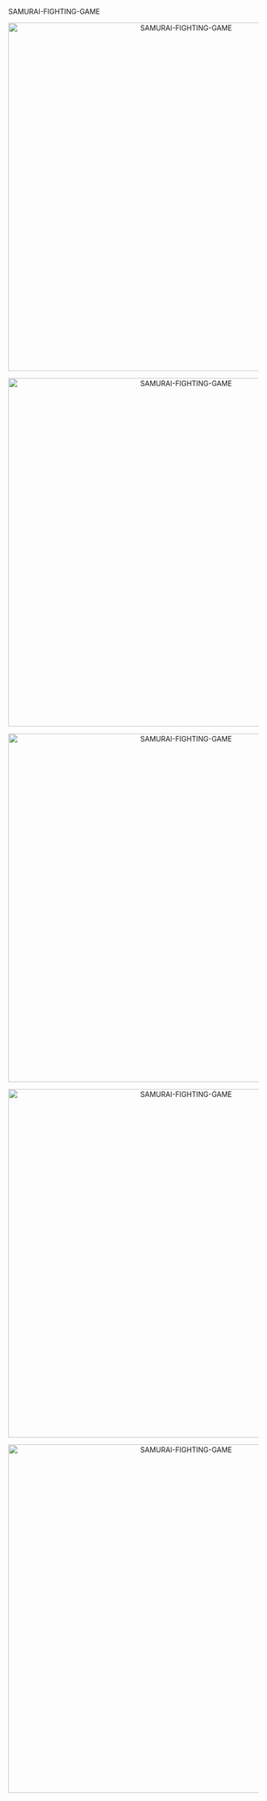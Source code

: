 SAMURAI-FIGHTING-GAME
<p align="center">
  <img src="https://github.com/MYUVAPRASATH/SAMURAI-FIGHTING-GAME/assets/168657079/55c51e6a-b2d4-4af6-9d56-2d07e74782c7" width="700" alt="SAMURAI-FIGHTING-GAME">
</p>
<p align="center">
  <img src="https://github.com/MYUVAPRASATH/SAMURAI-FIGHTING-GAME/assets/168657079/0270c8ae-fa6a-4244-a170-32c0f8234e2a" width="700" alt="SAMURAI-FIGHTING-GAME">
</p>
<p align="center">
  <img src="https://github.com/MYUVAPRASATH/SAMURAI-FIGHTING-GAME/assets/168657079/076bcfce-e0b1-4e9c-bf09-72723337401c" width="700" alt="SAMURAI-FIGHTING-GAME">
</p>
<p align="center">
  <img src="https://github.com/MYUVAPRASATH/SAMURAI-FIGHTING-GAME/assets/168657079/a8e084c4-bfda-49e0-966b-45abbf11f227" width="700" alt="SAMURAI-FIGHTING-GAME">
</p>
<p align="center">
  <img src="https://github.com/MYUVAPRASATH/SAMURAI-FIGHTING-GAME/assets/168657079/aadfada2-90d9-4843-8ed6-7cb305708593" width="700" alt="SAMURAI-FIGHTING-GAME">
</p>

